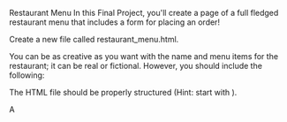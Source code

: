 Restaurant Menu
In this Final Project, you'll create a page of a full fledged restaurant menu that includes a form for placing an order!

Create a new file called restaurant_menu.html.

You can be as creative as you want with the name and menu items for the restaurant; it can be real or fictional. However, you should include the following:

The HTML file should be properly structured (Hint: start with <!DOCTYPE html>).

A <title> element with the restaurant name should be included in the <head> element.

A header section that features:

An image with an id of "header-img".
A <h1> heading element with the name of the restaurant.
A navigation section with two headings for "#menu" and "#order-form".
A main section for the menu and order form, featuring:

Two sections, each with a <h2> heading that says "Menu" and "Place Your Order".
The "Menu" section should have at least three <article> elements for the menu items that use the following elements:
An <img> image element.
A <h3> element for the name of the menu item.
A <p> paragraph element that briefly describes the item (1-2 sentences) and includes price information (italicized).
The "Place Your Order" section must include a <form> element with the following inputs:
Number inputs for each menu item (make sure to validate input with a minimum of 0).
Radio and/or checkbox inputs for things like sides and add-ons.
At least one <textarea> element for one of the items (for special requests).
A submit input that says "Go To Checkout".
Note: Make sure to include a <label> element for each <input> element.
A footer that includes a <p> paragraph element that reads "Made with love by " followed by your Codédex username.

